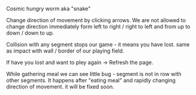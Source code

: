 Cosmic hungry worm aka "snake"

Change direction of movement by clicking arrows. We are not allowed to change direction immediately form left to right / right to left and from up to down / down to up.

Collision with any segment stops our game - it means you have lost. same as impact with wall / border of our playing field.

If have you lost and want to pley again -> Refresh the page.

While gathering meal we can see little bug - segment is not in row with other segments. It happens after "eating meal" and rapidly changing direction of movement.
it will be fixed soon.


